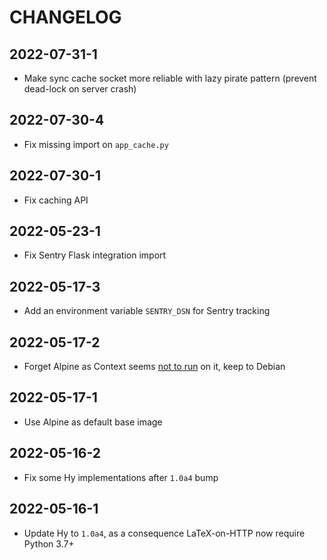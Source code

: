 # CHANGELOG

## 2022-07-31-1

* Make sync cache socket more reliable with lazy pirate pattern (prevent dead-lock on server crash)

## 2022-07-30-4

* Fix missing import on `app_cache.py`

## 2022-07-30-1

* Fix caching API

## 2022-05-23-1

* Fix Sentry Flask integration import

## 2022-05-17-3

* Add an environment variable `SENTRY_DSN` for Sentry tracking

## 2022-05-17-2

* Forget Alpine as Context seems [not to run](https://mailman.ntg.nl/pipermail/ntg-context/2021/101979.html) on it, keep to Debian

## 2022-05-17-1

* Use Alpine as default base image

## 2022-05-16-2

* Fix some Hy implementations after `1.0a4` bump 

## 2022-05-16-1

* Update Hy to `1.0a4`, as a consequence LaTeX-on-HTTP now require Python 3.7+
